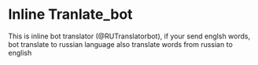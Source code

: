 # Inline Tranlate_bot
This is inline bot translator (@RUTranslatorbot), if your send englsh words, bot translate to russian language also translate words from russian to english 
